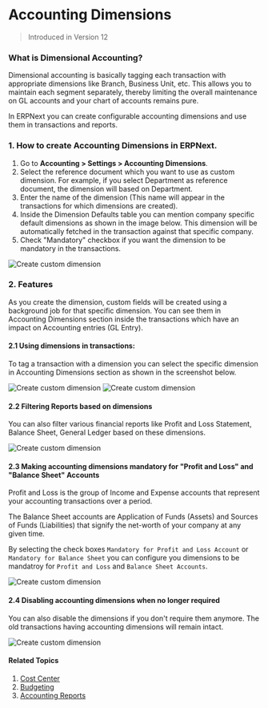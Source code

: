 <!-- add-breadcrumbs -->
# Accounting Dimensions

>Introduced in Version 12

### What is Dimensional Accounting?

Dimensional accounting is basically tagging each transaction with appropriate dimensions like Branch, Business Unit, etc. This allows you to maintain each segment separately, thereby limiting the overall maintenance on GL accounts and your chart of accounts remains pure.

In ERPNext you can create configurable accounting dimensions and use them in transactions and reports.


### 1. How to create Accounting Dimensions in ERPNext.

1. Go to **Accounting > Settings > Accounting Dimensions**.
1. Select the reference document which you want to use as custom dimension. For example, if you select Department as reference document, the dimension will based on Department.
1. Enter the name of the dimension (This name will appear in the transactions for which dimensions are created).
1. Inside the Dimension Defaults table you can mention company specific default dimensions as shown in the image below. This dimension will be automatically fetched in the transaction against that specific company.
1. Check "Mandatory" checkbox if you want the dimension to be mandatory in the transactions.

<img alt="Create custom dimension" class="screenshot" src="{{docs_base_url}}/assets/img/accounts/accounting-dimension.png">


### 2. Features

As you create the dimension, custom fields will be created using a background job for that specific dimension. You can see them in Accounting Dimensions section inside the transactions which have an impact on Accounting entries (GL Entry).

#### 2.1 Using dimensions in transactions:

To tag a transaction with a dimension you can select the specific dimension in Accounting Dimensions section as shown in the screenshot below.

<img alt="Create custom dimension" class="screenshot" src="{{docs_base_url}}/assets/img/accounts/dimension-section.png">

<img alt="Create custom dimension" class="screenshot" src="{{docs_base_url}}/assets/img/accounts/dimension-transaction.png">

#### 2.2 Filtering Reports based on dimensions

You can also filter various financial reports like Profit and Loss Statement, Balance Sheet, General Ledger based on these dimensions.

<img alt="Create custom dimension" class="screenshot" src="{{docs_base_url}}/assets/img/accounts/report-dimensions.png">


#### 2.3 Making accounting dimensions mandatory for "Profit and Loss" and "Balance Sheet" Accounts
Profit and Loss is the group of Income and Expense accounts that represent your accounting transactions over a period.

The Balance Sheet accounts are Application of Funds (Assets) and Sources of Funds (Liabilities) that signify the net-worth of your company at any given time.

By selecting the check boxes `Mandatory for Profit and Loss Account` or `Mandatory for Balance Sheet` you can configure you dimensions to be mandatroy for `Profit and Loss` and `Balance Sheet Accounts`.

<img alt="Create custom dimension" class="screenshot" src="{{docs_base_url}}/assets/img/accounts/dimension-mandatory.png">


#### 2.4 Disabling accounting dimensions when no longer required

You can also disable the dimensions if you don't require them anymore. The old transactions having accounting dimensions will remain intact.

<img alt="Create custom dimension" class="screenshot" src="{{docs_base_url}}/assets/img/accounts/dimension-disable.png">


#### Related Topics
1. [Cost Center](/docs/user/manual/en/accounts/cost-center)
1. [Budgeting](/docs/user/manual/en/accounts/budgeting)
1. [Accounting Reports](/docs/user/manual/en/accounts/accounting-reports)
